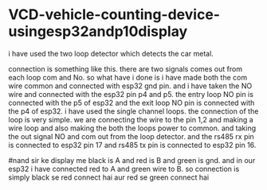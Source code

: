 # VCD-vehicle-counting-device-usingesp32andp10display
i have used the two loop detector which detects the car metal. 

connection is something like this. there are two signals comes out from each loop com and No. so what have i done is i have made both the com wire common and connected with esp32 gnd pin. and i have taken the NO wire and connected with the esp32 pin p4 and p5. the entry loop NO pin is connected with the p5 of esp32 and the exit loop NO pin is connected with the p4 of esp32. i have used the single channel loops. the connection of the loop is very simple. we are connecting the wire to the pin 1,2 and making a wire loop and also making the both the loops power to common. and taking the out signal NO and com out from the loop detector. and the rs485 rx pin is connected to esp32 pin 17 and rs485 tx pin is connected to esp32 pin 16.

#nand sir ke display me black is A and red is B and green is gnd. and in our esp32 i have connected red to A and green wire to B. so connection is simply black se red connect hai aur red se green connect hai

